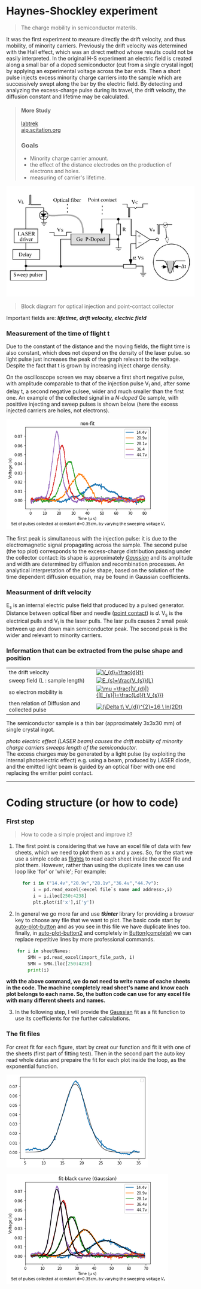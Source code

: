 # Haynes-Shockley experiment
> The charge mobility in semiconductor materils.

It was the first experiment to measure directly the drift velocity, and thus mobility, of minority carriers. Previously the drift velocity was determined with the Hall effect, which was an direct method whose results could not be easily interpreted.
In the original H-S experiment an electric field is created along a small bar of a doped semiconductor (cut from a single crystal ingot) by applying an experimental voltage across the bar ends. Then a short pulse injects excess minority charge carriers into the sample which are successively swept along the bar by the electric field. By detecting and analyzing the excess-charge pulse during its travel, the drift velocity, the diffusion constant and lifetime may be calculated.
>
>#### More Study
><a href="https://www.labtrek.it/haynes-shockley-experiment/">labtrek</a><br>
><a href="https://aip.scitation.org/doi/pdf/10.1063/1.334081">aip.scitation.org
></a>
>### Goals
>- Minority charge carrier amount.
>- the effect of the distance electrodes on the production of electrons and 
>holes.
>- measuring of carrier's lifetime.

![config](./images/image.jpg)
>Block diagram for optical injection and point-contact collector

Important fields are: ***lifetime, drift velocity, electric field***

<h3>Measurement of the time of flight t</h3>
<p> Due to the constant of the distance and the moving fields, the flight time is also constant, which does not depend on the density of the laser pulse. so light pulse just increases the peak of the graph relevant to the voltage. Despite the fact that t is grown by increasing inject charge density.</p>

On the oscilloscope screen we may observe a first short negative pulse, with amplitude comparable to that of the injection pulse V<sub>I</sub> and, after some delay t, a second negative pulsee, wider and much smaller than the first one. An example of the collected signal in a <em>N-doped</em> Ge sample, with posittive injecting and sweep pulses is shown below (here the excess injected carriers are holes, not electrons). 

![config](./images/flight-peaks.png)


The first peak is simultaneous with the injection pulse: it is due to the electromagnetic signal propagating across the sample. The second pulse (the top plot) corresponds to the excess-charge distribution passing under the collector contact: its shape is approximately <a href="https://en.wikipedia.org/wiki/Gaussian_function"><em>Gaussian</em></a> and its amplitude and width are determined by diffusion and recombination processes.
An analytical interpretation of the pulse shape, based on the solution of the time dependent diffusion equation, may be found in Gaussian coefficients. 

<h3>Measurment of drift velocity</h3>
<p>
  E<sub>s</sub> is an internal electric pulse field that produced by a pulsed generator. Distance between optical fiber and needle (<ins>point contact</ins>) is <em>d</em>.  V<sub>s</sub> is the electrical pulls and V<sub>l</sub> is the laser pulls. The lasr pulls causes 2 small peak between up and down main semiconductor peak. The second peak is the wider and relevant to minority carriers.
</p>

<!DOCTYPE html>
<html>
<head>
</head>
<body>
  <h3>Information that can be extracted from the pulse shape and position</h3>
  <table>
    <tr>
      <td>the drift velocity</td>
      <td><a href=""https://www.codecogs.com/eqnedit.php?latex=V_{d}=\frac{d}{t}" target="_blank"><img src="https://latex.codecogs.com/gif.latex?V_{d}=\frac{d}{t}" title="V_{d}=\frac{d}{t}" /></a></td>
    </tr>
      <tr>
    <td>sweep field (L : sample length)</td>
    <td><a href="https://www.codecogs.com/eqnedit.php?latex=E_{s}=\frac{V_{s}}{L}" target="_blank"><img src="https://latex.codecogs.com/gif.latex?E_{s}=\frac{V_{s}}{L}" title="E_{s}=\frac{V_{s}}{L}" /></a></td>
  </tr>
    <tr>
        <td>so electron mobility is</td>
        <td><a href="https://www.codecogs.com/eqnedit.php?latex=\mu&space;=\frac{|V_{d}|}{|E_{s}|}=\frac{Ld}{t&space;V_{s}}" target="_blank"><img src="https://latex.codecogs.com/gif.latex?\mu&space;=\frac{|V_{d}|}{|E_{s}|}=\frac{Ld}{t&space;V_{s}}" title="\mu =\frac{|V_{d}|}{|E_{s}|}=\frac{Ld}{t V_{s}}}" /></a></td>
    </tr>
    <tr>
        <td>then relation of Diffusion and collected pulse</td>
        <td><a href="https://www.codecogs.com/eqnedit.php?latex=(\Delta&space;t\&space;V_{d})^{2}=16&space;\&space;ln(2Dt)" target="_blank"><img src="https://latex.codecogs.com/gif.latex?(\Delta&space;t\&space;V_{d})^{2}=16&space;\&space;ln(2Dt)" title="(\Delta t\ V_{d})^{2}=16 \ ln(2Dt)" /></a></td>
  </tr>
</table>
<p> The semiconductor sample is a thin bar (approximately 3x3x30 mm) of single crystal ingot.</p>

<div>
<em>photo electric effect (LASER beam) causes the drift mobility of minority charge carriers sweeps length of the semiconductor.</em><br>
The excess charges may be generated by a light pulse (by exploiting the internal photoelectric effect) e.g. using a beam, produced by LASER diode, and the emitted light beam is guided by an optical fiber with one end replacing the emitter point contact.


</div>
<hr>
</body>
</html>

# Coding structure (or how to code)
### First step
> How to code a simple project and improve it?
1) The first point is considering that we have an excel file of data with few sheets, which we need to plot them as x and y axes. So, for the start we use a simple code as [flights](https://github.com/SMNIK/Haynes-Shockley-experiment/blob/master/flights.py) to read each sheet inside the excel file and plot them. However, rather than using the duplicate lines we can use loop like 'for' or 'while'; For example:
```python
      for i in ("14.4v","20.9v","28.1v","36.4v","44.7v"):
          i = pd.read_excel(<excel file`s name and address>,i)
          i = i.iloc[250:4238] 
          plt.plot(i['x'],i['y'])

``` 
2) In general we go more far and use ***tkinter*** library for providing a browser key to choose any file that we want to plot. The basic code start by [auto-plot-button](https://github.com/SMNIK/Haynes-Shockley-experiment/blob/master/auto-plot-button.py) and as you see in this file we have duplicate lines too. finally, in [auto-plot-button2](https://github.com/SMNIK/Haynes-Shockley-experiment/blob/master/auto-plot-button2.py) and completely in [Button(complete)](https://github.com/SMNIK/Haynes-Shockley-experiment/blob/master/Button(complete).py) we can replace repetitive lines by more professional commands.
```python
    for i in sheetNames:
        SMN = pd.read_excel(import_file_path, i)
        SMN = SMN.iloc[250:4238]
        print(i)
```
  ****with the above command, we do not need to write name of eache sheets in the code. The machine completely read sheet's name and know each plot belongs to each name. So, the button code can use for any excel file with many different sheets and names.****

3) In the following step, I will provide the [Gaussian](https://en.wikipedia.org/wiki/Gaussian_function) fit as a fit function to use its coefficients for the further calculations.

### The fit files
For creat fit for each figure, start by creat our function and fit it with one of the sheets (first part of fitting test).
Then in the second part the auto key read whole datas and prepaire the fit for each plot inside the loop, as the exponential function.


![config](./images/fit-example.png)

![config](./images/peaks-and-fits.png)
